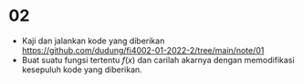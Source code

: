 # 02
+ Kaji dan jalankan kode yang diberikan https://github.com/dudung/fi4002-01-2022-2/tree/main/note/01
+ Buat suatu fungsi tertentu $f(x)$ dan carilah akarnya dengan memodifikasi kesepuluh kode yang diberikan.
